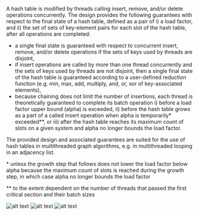 
A hash table is modified by threads calling insert, remove, and/or delete operations concurrently. The design provides the following guarantees with respect to the final state of a hash table, defined as a pair of i) a load factor, and ii) the set of sets of key-element pairs for each slot of the hash table, after all operations are completed:
- a single final state is guaranteed with respect to concurrent insert, remove, and/or delete operations if the sets of keys used by threads are disjoint,
- if insert operations are called by more than one thread concurrently and the sets of keys used by threads are not disjoint, then a single final state of the hash table is guaranteed according to a user-defined reduction function (e.g. min, max, add, multiply, and, or, xor of key-associated elements),
- because chaining does not limit the number of insertions, each thread is theoretically guaranteed to complete its batch operation i) before a load factor upper bound (alpha) is exceeded, ii) before the hash table grows as a part of a called insert operation when alpha is temporarily* exceeded**, or iii) after the hash table reaches its maximum count of slots on a given system and alpha no longer bounds the load factor.

The provided design and associated guarantees are suited for the use of hash tables in multithreaded graph algorithms, e.g. in multithreaded looping in an adjacency list.

\* unless the growth step that follows does not lower the load factor below alpha because the maximum count of slots is reached during the growth step, in which case alpha no longer bounds the load factor

** to the extent dependent on the number of threads that passed the first critical section and their batch sizes

![alt text](https://github.com/alfin3/graph-algorithms/blob/master/readme/divchn-diag-gate-open.jpg)
![alt text](https://github.com/alfin3/graph-algorithms/blob/master/readme/divchn-diag-gate-closed.jpg)
![alt text](https://github.com/alfin3/graph-algorithms/blob/master/readme/slot-to-lock-chn.jpg)
